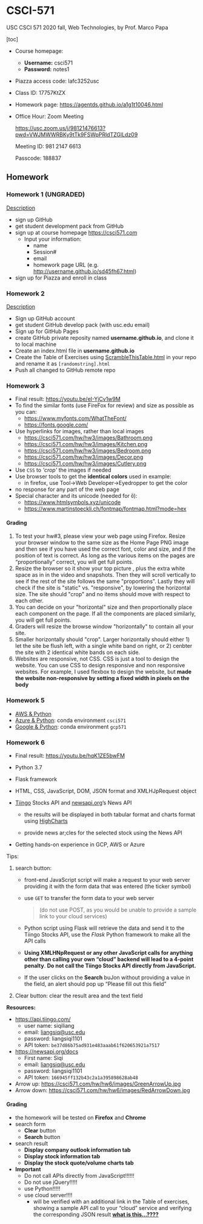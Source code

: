 # CSCI-571
USC CSCI 571 2020 fall, Web Technologies, by Prof. Marco Papa

[toc]

- Course homepage:
  - __Username:__ csci571
  - __Password:__ notes1

- Piazza access code: lafc3252usc

- Class ID: 17757KtZX

- Homework page: https://agentds.github.io/a1g1t10046.html

- Office Hour: Zoom Meeting

  https://usc.zoom.us/j/98121476613?pwd=VWJMWWRBKy9tTk9FSWpPRldTZGlLdz09

  Meeting ID: 981 2147 6613

  Passcode: 188837





## Homework

### Homework 1 (UNGRADED)

[Description](Assignment/HW1/HW1_Description.pdf)

- sign up GitHub 
- get student development pack from GitHub
- sign up at course homepage https://csci571.com
  - Input your information:
    - name
    - Session#
    - email
    - homework page URL (e.g. http://username.github.io/sd45fh67.html)
- sign up for Piazza and enroll in class



### Homework 2

[Description](Assignment/HW2/HW2_GitHub_Pages.pdf)

- Sign up GitHub account 
- get student GitHub develop pack (with usc.edu email)
- Sign up for GitHub Pages
- create GitHub private reposity named __username.github.io__, and clone it to local machine
- Create an index.html file in  __username.github.io__
- Create the Table of Exercises using [ScrambleThisTable.html](./Assignment/HW2/ScrambleThisTable.html) in your repo and rename it as ``[randomstring].html``
- Push all changed to GitHub remote repo



### Homework 3


- Final result: https://youtu.be/eI-YjCv1w9M
- To find the similar fonts (use FireFox for review) and size as possible as you can:
  - https://www.myfonts.com/WhatTheFont/
  - https://fonts.google.com/
- Use hyperlinks for images, rather than local images
  - https://csci571.com/hw/hw3/images/Bathroom.png
  - https://csci571.com/hw/hw3/images/Kitchen.png
  - https://csci571.com/hw/hw3/images/Bedroom.png
  - https://csci571.com/hw/hw3/images/Decor.png
  - https://csci571.com/hw/hw3/images/Cutlery.png
- Use ``CSS`` to _'crop'_ the images if needed
- Use browser tools to get the __identical colors__ used in example:
  - in firefox, use Tool->Web Developer->Eyedropper to get the color
- no response for any part of the web page
- Special character and its unicode (needed for ``Ö``): 
  - https://www.htmlsymbols.xyz/unicode
  - https://www.martinstoeckli.ch/fontmap/fontmap.html?mode=hex





#### Grading

1. To test your hw#3, please view your web page using Firefox. Resize your browser window to the same size as the Home Page PNG image and then see if you have used the correct font, color and size, and if the position of text is correct. As long as the various items on the pages are “proportionally” correct, you will get full points.
2. Resize the browser so it show your top picture , plus the extra white space as in in the video and snapshots. Then they will scroll vertically to see if the rest of the site follows the same "proportions". Lastly they will check if the site is "static" vs. "responsive", by lowering the horizontal size. The site should "crop" and no items should move with respect to each other.
3. You can decide on your "horizontal" size and then proportionally place each component on the page. If all the components are placed similarly, you will get full points.
4. Graders will resize the browse window "horizontally" to contain all your site.
5. Smaller horizontally should "crop". Larger horizontally should either 1) let the site be flush left, with a single white band on right, or 2) cenbter the site with 2 identical white bands on each side.
6. Websites are responsive, not CSS. CSS is just a tool to design the website. You can use CSS to design responsive and non responsive websites. For example, I used flexbox to design the website, but __made the website non-responsive by setting a fixed width in pixels on the body__



### Homework 5

- [AWS & Python](./Assignment/HW5/HW5_AWS_Python.pdf)
- [Azure & Python](./Assignment/HW5/HW5_Azure_Python.pdf): conda environment ``csci571``
- [Google & Python](./Assignment/HW5/HW5_Google_Python.pdf): conda environment ``gcp571``



### Homework 6

- Final result: https://youtu.be/hqK1ZE5bwFM

- Python 3.7

- Flask framework

-  HTML, CSS, JavaScript, DOM, JSON format and XMLHJpRequest object

- [Tiingo](https://www.tiingo.com/) Stocks API and [newsapi.org](https://newsapi.org/)’s News API

  - the results will be displayed in both tabular format and charts format using [HighCharts](https://www.highcharts.com/)

  - provide news ar;cles for the selected stock using the News API

- Getting hands-on experience in GCP, AWS or Azure





Tips:

1. search button:

   - front-end JavaScript script will make a request to your web server providing it with the form data that was entered (the ticker symbol)

   - use ``GET`` to transfer the form data to your web server

     > (do not use POST, as you would be unable to provide a sample link to your cloud services)

   -  Python script using Flask will retrieve the data and send it to the Tiingo Stocks API, use the *Flask* Python framework to make all the API calls

   - **Using XMLHNpRequest or any other JavaScript calls for anything other than calling your own “cloud” backend will lead to a 4-point penalty**. **Do not call the Tiingo Stocks API directly from JavaScript.**

   - If the user clicks on the **Search** buJon without providing a value in the field, an alert should pop up “Please fill out this field”

2. Clear button: clear the result area and the text field



__Resources:__

- https://api.tiingo.com/
  - user name: siqiliang
  - email: liangsiq@usc.edu
  - password: liangsiqi1101
  - API token: ``be37d86b75ad931e483aaab61f620653921a7517``
- https://newsapi.org/docs
  - First name: Siqi
  - email: liangsiq@usc.edu
  - password: liangsiqi1101
  - API token: ``166945ff132b43c2a1a395898628ab48``
- Arrow up: https://csci571.com/hw/hw6/images/GreenArrowUp.jpg
- Arrow down: https://csci571.com/hw/hw6/images/RedArrowDown.jpg



#### Grading

- the homework will be tested on __Firefox__ and __Chrome__
- search form
  - __Clear__ button
  - __Search__ button
- search result
  - **Display company outlook information tab**
  - **Display stock information tab**
  - **Display the stock quote/volume charts tab**
- __Important__
  - Do not call APIs directly from JavaScript!!!!!!
  - Do not use jQuery!!!!!
  - use Python!!!!!
  - use cloud server!!!!
    - will be verified with an additional link in the Table of exercises, showing a sample API call to your “cloud” service and verifying the corresponding JSON result  __<u>what is this...????</u>__



